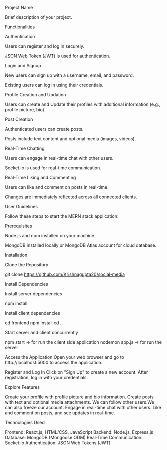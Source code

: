 Project Name

  Brief description of your project.

Functionalities


Authentication


Users can register and log in securely.

JSON Web Token (JWT) is used for authentication.


Login and Signup

New users can sign up with a username, email, and password.

Existing users can log in using their credentials.


Profile Creation and Updation

Users can create and Update  their profiles with additional information (e.g., profile picture, bio).


Post Creation

Authenticated users can create posts.

Posts include text content and optional media (images, videos).


Real-Time Chatting

Users can engage in real-time chat with other users.

Socket.io is used for real-time communication.


Real-Time Liking and Commenting

Users can like and comment on posts in real-time.

Changes are immediately reflected across all connected clients.


User Guidelines


Follow these steps to start the MERN stack application:



Prerequisites

Node.js and npm installed on your machine.

MongoDB installed locally or MongoDB Atlas account for cloud database.


Installation

Clone the Repository

git clone https://github.com/Krishnagupta20/social-media


Install Dependencies

Install server dependencies

npm install

Install client dependencies

cd frontend npm install cd ..

Start server and client concurrently

npm start -> for run the client side application nodemon app.js -> for run the server

Access the Application Open your web browser and go to http://localhost:5000 to access the application.

Register and Log In Click on "Sign Up" to create a new account. After registration, log in with your credentials.


Explore Features

Create your profile with profile picture and bio information. Create posts with text and optional media attachments. We can follow other users.We can also freeze our account. Engage in real-time chat with other users. Like and comment on posts, and see updates in real-time.

Technologies Used

Frontend: React.js, HTML/CSS, JavaScript Backend: Node.js, Express.js Database: MongoDB (Mongoose ODM) Real-Time Communication: Socket.io Authentication: JSON Web Tokens (JWT)
